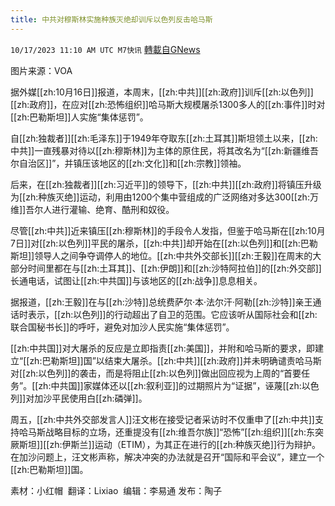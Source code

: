 ```yaml
---
title: 中共对穆斯林实施种族灭绝却训斥以色列反击哈马斯
---
```

`10/17/2023 11:10 AM UTC M7快讯` [轉載自GNews](https://gnews.org/articles/1844687)

图片来源：VOA  

据外媒[[zh:10月16日]]报道，本周末，[[zh:中共]][[zh:政府]]训斥[[zh:以色列]][[zh:政府]]，在应对[[zh:恐怖组织]]哈马斯大规模屠杀1300多人的[[zh:事件]]时对[[zh:巴勒斯坦]]人实施“集体惩罚”。  

自[[zh:独裁者]][[zh:毛泽东]]于1949年夺取东[[zh:土耳其]]斯坦领土以来，[[zh:中共]]一直残暴对待以[[zh:穆斯林]]为主体的原住民，将其改名为“[[zh:新疆维吾尔自治区]]”，并镇压该地区的[[zh:文化]]和[[zh:宗教]]领袖。  

后来，在[[zh:独裁者]][[zh:习近平]]的领导下，[[zh:中共]][[zh:政府]]将镇压升级为[[zh:种族灭绝]]运动，利用由1200个集中营组成的广泛网络对多达300[[zh:万维]]吾尔人进行灌输、绝育、酷刑和奴役。  

尽管[[zh:中共]]近来镇压[[zh:穆斯林]]的手段令人发指，但鉴于哈马斯在[[zh:10月7日]]对[[zh:以色列]]平民的屠杀，[[zh:中共]]却开始在[[zh:以色列]]和[[zh:巴勒斯坦]]领导人之间争夺调停人的地位。[[zh:中共外交部长]][[zh:王毅]]在周末的大部分时间里都在与[[zh:土耳其]]、[[zh:伊朗]]和[[zh:沙特阿拉伯]]的[[zh:外交部]]长通电话，试图让[[zh:中共国]]与该地区的[[zh:战争]]息息相关。  

据报道，[[zh:王毅]]在与[[zh:沙特]]总统费萨尔·本·法尔汗·阿勒[[zh:沙特]]亲王通话时表示，[[zh:以色列]]的行动超出了自卫的范围。它应该听从国际社会和[[zh:联合国秘书长]]的呼吁，避免对加沙人民实施“集体惩罚”。  

[[zh:中共国]]对大屠杀的反应是立即指责[[zh:美国]]，并附和哈马斯的要求，即建立“[[zh:巴勒斯坦]]国”以结束大屠杀。[[zh:中共]][[zh:政府]]并未明确谴责哈马斯对[[zh:以色列]]的袭击，而是将阻止[[zh:以色列]]做出回应视为上周的“首要任务”。[[zh:中共国]]家媒体还以[[zh:叙利亚]]的过期照片为“证据”，诬蔑[[zh:以色列]]对加沙平民使用白[[zh:磷弹]]。  

周五，[[zh:中共外交部发言人]]汪文彬在接受记者采访时不仅重申了[[zh:中共]]支持哈马斯战略目标的立场，还重提没有[[zh:维吾尔族]]“恐怖”[[zh:组织]][[zh:东突厥斯坦]][[zh:伊斯兰]]运动（ETIM），为其正在进行的[[zh:种族灭绝]]行为辩护。在加沙问题上，汪文彬声称，解决冲突的办法就是召开“国际和平会议”，建立一个[[zh:巴勒斯坦]]国。  

素材：小红帽   翻译：Lixiao  编辑：李易通  发布：陶子

